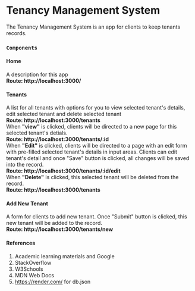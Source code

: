 # Tenancy Management System
The Tenancy Management System is an app for clients to keep tenants records.
### `Components`
#### Home
A description for this app
\
**Route: http://localhost:3000/**
#### Tenants
A list for all tenants with options for you to view selected tenant's details, edit selected tenant and delete selected tenant
\
**Route: http://localhost:3000/tenants**
\
When **"view"** is clicked, clients will be directed to a new page for this selected tenant's detials.
\
**Route: http://localhost:3000/tenants/:id**
\
When **"Edit"** is clicked, clients will be directed to a page with an edit form with pre-filled selected tenant's details in input areas. Clients can edit tenant's detail and once "Save" button is clicked, all changes will be saved into the record.
\
**Route: http://localhost:3000/tenants/:id/edit**
\
When **"Delete"** is clicked, this selected tenant will be deleted from the record.
\
**Route: http://localhost:3000/tenants**
#### Add New Tenant
A form for clients to add new tenant. Once "Submit" button is clicked, this new tenant will be added to the record.
\
**Route: http://localhost:3000/tenants/new**
#### References
1. Academic learning materials and Google
2. StackOverflow
3. W3Schools
4. MDN Web Docs
5. https://render.com/ for db.json









